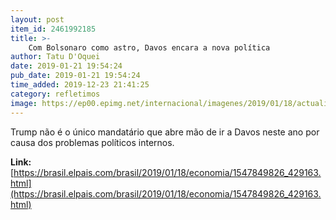 ```yaml
---
layout: post
item_id: 2461992185
title: >-
    Com Bolsonaro como astro, Davos encara a nova política
author: Tatu D'Oquei
date: 2019-01-21 19:54:24
pub_date: 2019-01-21 19:54:24
time_added: 2019-12-23 21:41:25
category: refletimos
image: https://ep00.epimg.net/internacional/imagenes/2019/01/18/actualidad/1547849826_429163_1547850969_rrss_normal.jpg
---
```


Trump não é o único mandatário que abre mão de ir a Davos neste ano por causa dos problemas políticos internos.

**Link:** [https://brasil.elpais.com/brasil/2019/01/18/economia/1547849826_429163.html](https://brasil.elpais.com/brasil/2019/01/18/economia/1547849826_429163.html)

